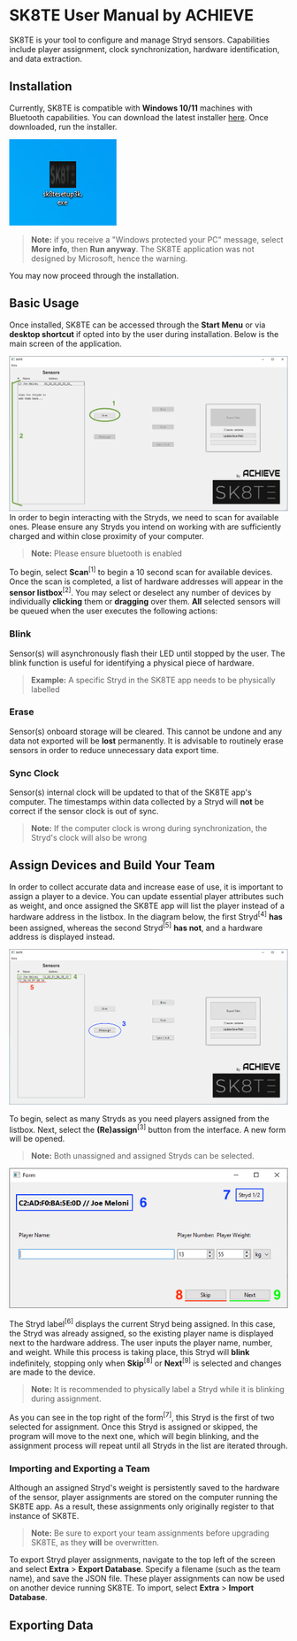 # SK8TE User Manual by ACHIEVE

SK8TE is your tool to configure and manage Stryd sensors. Capabilities include player assignment, clock synchronization, hardware identification, and data extraction.

## Installation

Currently, SK8TE is compatible with **Windows 10/11** machines with Bluetooth capabilities. You can download the latest installer [here](https://github.com/mcgregol/sk8te/releases). Once downloaded, run the installer.

![1](https://github.com/mcgregol/sk8te/blob/main/thumbnail.png?raw=true)

> **Note:** if you receive a "Windows protected your PC" message, select **More info**, then **Run anyway**. The SK8TE application was not designed by Microsoft, hence the warning. 

You may now proceed through the installation.

## Basic Usage

Once installed, SK8TE can be accessed through the **Start Menu** or via **desktop shortcut** if opted into by the user during installation. Below is the main screen of the application.

![main](https://github.com/mcgregol/sk8te/blob/main/main.png?raw=true)
In order to begin interacting with the Stryds, we need to scan for available ones. Please ensure any Stryds you intend on working with are sufficiently charged and within close proximity of your computer.
> **Note:** Please ensure bluetooth is enabled

To begin, select **Scan**<sup>[1]</sup> to begin a 10 second scan for available devices. Once the scan is completed, a list of hardware addresses will appear in the **sensor listbox**<sup>[2]</sup>. You may select or deselect any number of devices by individually **clicking** them or **dragging** over them. **All** selected sensors will be queued when the user executes the following actions:

### Blink

Sensor(s) will asynchronously flash their LED until stopped by the user. The blink function is useful for identifying a physical piece of hardware.
>**Example:** A specific Stryd in the SK8TE app needs to be physically labelled

### Erase

Sensor(s) onboard storage will be cleared. This cannot be undone and any data not exported will be **lost** permanently. It is advisable to routinely erase sensors in order to reduce unnecessary data export time.

### Sync Clock

Sensor(s) internal clock will be updated to that of the SK8TE app's computer. The timestamps within data collected by a Stryd will **not** be correct if the sensor clock is out of sync.
>**Note:** If the computer clock is wrong during synchronization, the Stryd's clock will also be wrong

## Assign Devices and Build Your Team

In order to collect accurate data and increase ease of use, it is important to assign a player to a device. You can update essential player attributes such as weight, and once assigned the SK8TE app will list the player instead of a hardware address in the listbox. In the diagram below, the first Stryd<sup>[4]</sup> **has** been assigned, whereas the second Stryd<sup>[5]</sup> **has not**, and a hardware address is displayed instead.

![diag](https://github.com/mcgregol/sk8te/blob/main/Screenshot%202024-08-07%20123129.png?raw=true)

To begin, select as many Stryds as you need players assigned from the listbox. Next, select the **(Re)assign**<sup>[3]</sup> button from the interface. A new form will be opened.
>**Note:** Both unassigned and assigned Stryds can be selected.

![fdf](https://github.com/mcgregol/sk8te/blob/main/form.png?raw=true)

The Stryd label<sup>[6]</sup> displays the current Stryd being assigned. In this case, the Stryd was already assigned, so the existing player name is displayed next to the hardware address. The user inputs the player name, number, and weight. While this process is taking place, this Stryd will **blink** indefinitely, stopping only when **Skip**<sup>[8]</sup> or **Next**<sup>[9]</sup> is selected and changes are made to the device.
>**Note:** It is recommended to physically label a Stryd while it is blinking during assignment.

As you can see in the top right of the form<sup>[7]</sup>, this Stryd is the first of two selected for assignment. Once this Stryd is assigned or skipped, the program will move to the next one, which will begin blinking, and the assignment process will repeat until all Stryds in the list are iterated through.

### Importing and Exporting a Team
Although an assigned Stryd's weight is persistently saved to the hardware of the sensor, player assignments are stored on the computer running the SK8TE app. As a result, these assignments only originally register to that instance of SK8TE.

>**Note:** Be sure to export your team assignments before upgrading SK8TE, as they **will** be overwritten.

To export Stryd player assignments, navigate to the top left of the screen and select **Extra** > **Export Database**. Specify a filename (such as the team name),  and save the JSON file. These player assignments can now be used on another device running SK8TE. To import, select **Extra** > **Import Database**.

## Exporting Data
